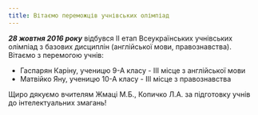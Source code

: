 ```yaml
---
title: Вітаємо переможців учнівських олімпіад
---
```


**_28 жовтня 2016 року_** відбувся ІІ етап Всеукраїнських учнівських олімпіад з базових дисциплін (англійської мови, правознавства). Вітаємо з перемогою учнів:

- Гаспарян Каріну, ученицю 9-А класу - ІІІ місце з англійської мови
- Матвійко Яну, ученицю 10-А класу - ІІІ місце з правознавства

Щиро дякуємо вчителям Жмаці М.Б., Копичко Л.А. за підготовку учнів до інтелектуальних змагань!
